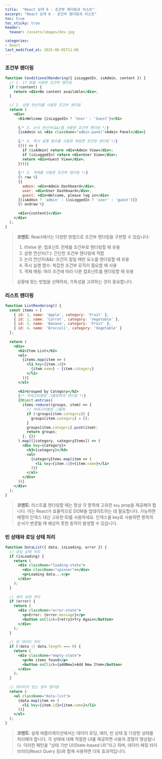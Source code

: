 ```yaml
---
title:  "React 요약 6 - 조건부 렌더링과 리스트"
excerpt: "React 요약 6 - 조건부 렌더링과 리스트"
toc: true
toc_sticky: true
header:
  teaser: /assets/images/dev.jpg

categories:
- React
last_modified_at: 2025-06-05T11:06
---
```


### 조건부 렌더링

```jsx
function ConditionalRendering({ isLoggedIn, isAdmin, content }) {
  // 1. if 문을 사용한 조건부 렌더링
  if (!content) {
    return <div>No content available</div>;
  }
  
  // 2. 삼항 연산자를 사용한 조건부 렌더링
  return (
    <div>
      <h1>Welcome {isLoggedIn ? 'User' : 'Guest'}</h1>
      
      {/* 3. 논리 연산자(&&)를 사용한 조건부 렌더링 */}
      {isAdmin && <div className="admin-panel">Admin Panel</div>}
      
      {/* 4. 즉시 실행 함수를 사용한 복잡한 조건부 렌더링 */}
      {(() => {
        if (isAdmin) return <div>Admin View</div>;
        if (isLoggedIn) return <div>User View</div>;
        return <div>Guest View</div>;
      })()}
      
      {/* 5. 객체를 사용한 조건부 렌더링 */}
      {% raw %}
      {{
        admin: <div>Admin Dashboard</div>,
        user: <div>User Dashboard</div>,
        guest: <div>Welcome, please log in</div>
      }[isAdmin ? 'admin' : (isLoggedIn ? 'user' : 'guest')]}
      {% endraw %}
      
      <div>{content}</div>
    </div>
  );
}
```

> **코멘트**: React에서는 다양한 방법으로 조건부 렌더링을 구현할 수 있습니다:
> 1. if/else 문: 컴포넌트 전체를 조건부로 렌더링할 때 유용
> 2. 삼항 연산자(?:): 간단한 조건부 렌더링에 적합
> 3. 논리 연산자(&&): 조건이 참일 때만 요소를 렌더링할 때 유용
> 4. 즉시 실행 함수: 복잡한 조건부 로직이 필요할 때 사용
> 5. 객체 매핑: 여러 조건에 따라 다른 컴포넌트를 렌더링할 때 유용
>
> 상황에 맞는 방법을 선택하되, 가독성을 고려하는 것이 중요합니다.

### 리스트 렌더링

```jsx
function ListRendering() {
  const items = [
    { id: 1, name: 'Apple', category: 'Fruit' },
    { id: 2, name: 'Carrot', category: 'Vegetable' },
    { id: 3, name: 'Banana', category: 'Fruit' },
    { id: 4, name: 'Broccoli', category: 'Vegetable' }
  ];
  
  return (
    <div>
      <h2>Item List</h2>
      <ul>
        {items.map(item => (
          <li key={item.id}>
            {item.name} - {item.category}
          </li>
        ))}
      </ul>
      
      <h2>Grouped by Category</h2>
      {/* 카테고리별로 그룹화하여 렌더링 */}
      {Object.entries(
        items.reduce((groups, item) => {
          // 카테고리별로 그룹화
          if (!groups[item.category]) {
            groups[item.category] = [];
          }
          groups[item.category].push(item);
          return groups;
        }, {})
      ).map(([category, categoryItems]) => (
        <div key={category}>
          <h3>{category}</h3>
          <ul>
            {categoryItems.map(item => (
              <li key={item.id}>{item.name}</li>
            ))}
          </ul>
        </div>
      ))}
    </div>
  );
}
```

> **코멘트**: 리스트를 렌더링할 때는 항상 각 항목에 고유한 `key` prop을 제공해야 합니다. 이는 React가 효율적으로 DOM을 업데이트하는 데 필요합니다. 가능하면 배열의 인덱스 대신 고유한 ID를 사용하세요. 인덱스를 key로 사용하면 항목의 순서가 변경될 때 예상치 못한 동작이 발생할 수 있습니다.

### 빈 상태와 로딩 상태 처리

```jsx
function DataList({ data, isLoading, error }) {
  // 로딩 상태 처리
  if (isLoading) {
    return (
      <div className="loading-state">
        <div className="spinner"></div>
        <p>Loading data...</p>
      </div>
    );
  }
  
  // 에러 상태 처리
  if (error) {
    return (
      <div className="error-state">
        <p>Error: {error.message}</p>
        <button onClick={retry}>Try Again</button>
      </div>
    );
  }
  
  // 빈 데이터 처리
  if (!data || data.length === 0) {
    return (
      <div className="empty-state">
        <p>No items found</p>
        <button onClick={addNew}>Add New Item</button>
      </div>
    );
  }
  
  // 데이터가 있는 경우 렌더링
  return (
    <ul className="data-list">
      {data.map(item => (
        <li key={item.id}>{item.name}</li>
      ))}
    </ul>
  );
}
```

> **코멘트**: 실제 애플리케이션에서는 데이터 로딩, 에러, 빈 상태 등 다양한 상태를 처리해야 합니다. 각 상태에 대해 적절한 UI를 제공하면 사용자 경험이 향상됩니다. 이러한 패턴을 "상태 기반 UI(State-based UI)"라고 하며, 데이터 페칭 라이브러리(React Query 등)와 함께 사용하면 더욱 효과적입니다.